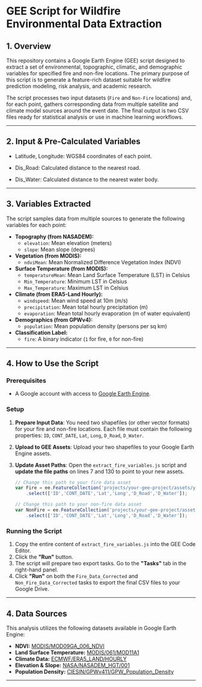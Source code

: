 # GEE Script for Wildfire Environmental Data Extraction

## 1. Overview

This repository contains a Google Earth Engine (GEE) script designed to extract a set of environmental, topographic, climatic, and demographic variables for specified fire and non-fire locations. The primary purpose of this script is to generate a feature-rich dataset suitable for wildfire prediction modeling, risk analysis, and academic research.

The script processes two input datasets (`Fire` and `Non-Fire` locations) and, for each point, gathers corresponding data from multiple satellite and climate model sources around the event date. The final output is two CSV files ready for statistical analysis or use in machine learning workflows.

---

## 2. Input & Pre-Calculated Variables
* Latitude, Longitude: WGS84 coordinates of each point.

* Dis_Road: Calculated distance to the nearest road.

* Dis_Water: Calculated distance to the nearest water body.

---

## 3. Variables Extracted

The script samples data from multiple sources to generate the following variables for each point:

* **Topography (from NASADEM):**
    * `elevation`: Mean elevation (meters)
    * `slope`: Mean slope (degrees)
* **Vegetation (from MODIS):**
    * `ndviMean`: Mean Normalized Difference Vegetation Index (NDVI)
* **Surface Temperature (from MODIS):**
    * `temperatureMean`: Mean Land Surface Temperature (LST) in Celsius
    * `Min_Temperature`: Minimum LST in Celsius
    * `Max_Temperature`: Maximum LST in Celsius
* **Climate (from ERA5-Land Hourly):**
    * `windspeed`: Mean wind speed at 10m (m/s)
    * `precipitation`: Mean total hourly precipitation (m)
    * `evaporation`: Mean total hourly evaporation (m of water equivalent)
* **Demographics (from GPWv4):**
    * `population`: Mean population density (persons per sq km)
* **Classification Label:**
    * `fire`: A binary indicator (`1` for fire, `0` for non-fire)

---

## 4. How to Use the Script

### Prerequisites
* A Google account with access to [Google Earth Engine](https://code.earthengine.google.com/).

### Setup
1.  **Prepare Input Data**: You need two shapefiles (or other vector formats) for your fire and non-fire locations. Each file must contain the following properties: `ID`, `CONT_DATE`, `Lat`, `Long`, `D_Road`, `D_Water`.
2.  **Upload to GEE Assets**: Upload your two shapefiles to your Google Earth Engine assets.
3.  **Update Asset Paths**: Open the `extract_fire_variables.js` script and **update the file paths** on lines 7 and 130 to point to your new assets.

    ```javascript
    // Change this path to your fire data asset
    var Fire = ee.FeatureCollection('projects/your-gee-project/assets/your-fire-asset')
        .select(['ID','CONT_DATE','Lat','Long','D_Road','D_Water']);
    
    // Change this path to your non-fire data asset
    var NonFire = ee.FeatureCollection('projects/your-gee-project/assets/your-non-fire-asset')
        .select(['ID','CONT_DATE','Lat','Long','D_Road','D_Water']);
    ```

### Running the Script
1.  Copy the entire content of `extract_fire_variables.js` into the GEE Code Editor.
2.  Click the **"Run"** button.
3.  The script will prepare two export tasks. Go to the **"Tasks"** tab in the right-hand panel.
4.  Click **"Run"** on both the `Fire_Data_Corrected` and `Non_Fire_Data_Corrected` tasks to export the final CSV files to your Google Drive.

---

## 4. Data Sources

This analysis utilizes the following datasets available in Google Earth Engine:

* **NDVI:** [MODIS/MOD09GA_006_NDVI](https://developers.google.com/earth-engine/datasets/catalog/MODIS_MOD09GA_006_NDVI)
* **Land Surface Temperature:** [MODIS/061/MOD11A1](https://developers.google.com/earth-engine/datasets/catalog/MODIS_061_MOD11A1)
* **Climate Data:** [ECMWF/ERA5_LAND/HOURLY](https://developers.google.com/earth-engine/datasets/catalog/ECMWF_ERA5_LAND_HOURLY)
* **Elevation & Slope:** [NASA/NASADEM_HGT/001](https://developers.google.com/earth-engine/datasets/catalog/NASA_NASADEM_HGT_001)
* **Population Density:** [CIESIN/GPWv411/GPW_Population_Density](https://developers.google.com/earth-engine/datasets/catalog/CIESIN_GPWv411_GPW_Population_Density)

---
